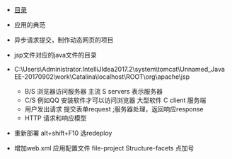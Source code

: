 * [目录](SUMMARY.md)

- 应用的典范
- 异步请求提交，制作动态网页的项目
- jsp文件对应的java文件的目录
- C:\Users\Administrator\.IntelliJIdea2017.2\system\tomcat\Unnamed_JavaEE-20170902\work\Catalina\localhost\ROOT\org\apache\jsp  
  
  - B/S  浏览器访问服务器  主流  S servers 表示服务器
  - C/S  例如QQ 安装软件才可以访问浏览器  大型软件 C client 服务端
  - 用户发出请求 提交表单request ;服务器处理，返回响应response
  - HTTP 请求和响应模型
  
- 重新部署  alt+shift+F10 选redeploy
- 增加web.xml 应用配置文件  file-project Structure-facets  点加号